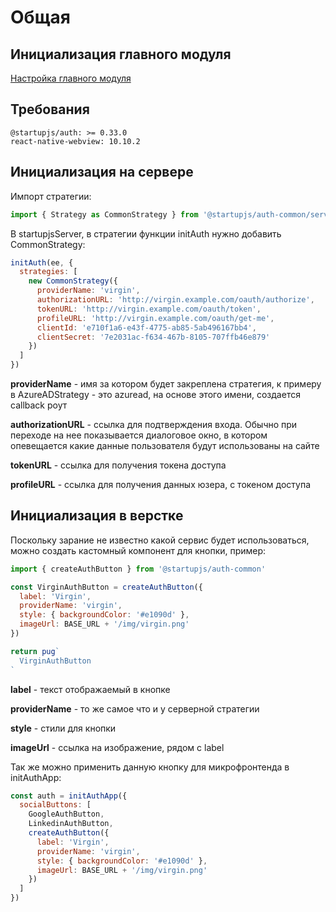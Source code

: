 # Общая

## Инициализация главного модуля
[Настройка главного модуля](/docs/auth/main)

## Требования

```
@startupjs/auth: >= 0.33.0
react-native-webview: 10.10.2
```

## Инициализация на сервере
Импорт стратегии:
```js
import { Strategy as CommonStrategy } from '@startupjs/auth-common/server'
```

В startupjsServer, в стратегии функции initAuth нужно добавить CommonStrategy:
```js
initAuth(ee, {
  strategies: [
    new CommonStrategy({
      providerName: 'virgin',
      authorizationURL: 'http://virgin.example.com/oauth/authorize',
      tokenURL: 'http://virgin.example.com/oauth/token',
      profileURL: 'http://virgin.example.com/oauth/get-me',
      clientId: 'e710f1a6-e43f-4775-ab85-5ab496167bb4',
      clientSecret: '7e2031ac-f634-467b-8105-707ffb46e879'
    })
  ]
})
```
**providerName** - имя за котором будет закреплена стратегия, к примеру в AzureADStrategy - это azuread, на основе этого имени, создается callback роут

**authorizationURL** - ссылка для подтверждения входа. Обычно при переходе на нее показывается диалоговое окно, в котором опевещается какие данные пользователя будут использованы на сайте

**tokenURL** - ссылка для получения токена доступа

**profileURL** - ссылка для получения данных юзера, с токеном доступа

## Инициализация в верстке
Поскольку зарание не известно какой сервис будет использоваться, можно создать кастомный компонент для кнопки, пример:

```js
import { createAuthButton } from '@startupjs/auth-common'
```

```jsx
const VirginAuthButton = createAuthButton({
  label: 'Virgin',
  providerName: 'virgin',
  style: { backgroundColor: '#e1090d' },
  imageUrl: BASE_URL + '/img/virgin.png'
})

return pug`
  VirginAuthButton
`
```
**label** - текст отображаемый в кнопке

**providerName** - то же самое что и у серверной стратегии

**style** - стили для кнопки

**imageUrl** - ссылка на изображение, рядом с label

Так же можно применить данную кнопку для микрофронтенда в initAuthApp:
```js
const auth = initAuthApp({
  socialButtons: [
    GoogleAuthButton,
    LinkedinAuthButton,
    createAuthButton({
      label: 'Virgin',
      providerName: 'virgin',
      style: { backgroundColor: '#e1090d' },
      imageUrl: BASE_URL + '/img/virgin.png'
    })
  ]
})
```
